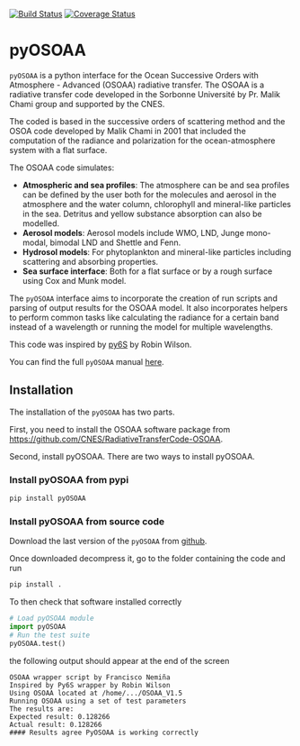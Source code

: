 [![Build Status](https://travis-ci.org/fnemina/pyOSOAA.svg?branch=master)](https://travis-ci.org/fnemina/pyOSOAA) [![Coverage Status](https://coveralls.io/repos/github/fnemina/pyOSOAA/badge.svg?branch=master)](https://coveralls.io/github/fnemina/pyOSOAA?branch=master)

# pyOSOAA

`pyOSOAA` is a python interface for the Ocean Successive Orders with Atmosphere - Advanced (OSOAA) radiative transfer. The OSOAA is a radiative transfer code developed in the Sorbonne Université by Pr. Malik Chami group and supported by the CNES. 

The coded is based in the successive orders of scattering method and the OSOA code developed by Malik Chami in 2001 that included the computation of the radiance and polarization for the ocean-atmosphere system with a flat surface.

The OSOAA code simulates:

- **Atmospheric and sea profiles**: The atmosphere can be and sea profiles can be defined by the user both for the molecules and aerosol in the atmosphere and the water column, chlorophyll and mineral-like particles in the sea. Detritus and yellow substance absorption can also be modelled.
- **Aerosol models**: Aerosol models include WMO, LND, Junge mono-modal, bimodal LND and Shettle and Fenn.
- **Hydrosol models**: For phytoplankton and mineral-like particles including scattering and absorbing properties.
- **Sea surface interface**: Both for a flat surface or by a rough surface using Cox and Munk model.

The `pyOSOAA` interface aims to incorporate the creation of run scripts and parsing of output results for the OSOAA model. It also incorporates helpers to perform common tasks like calculating the radiance for a certain band instead of a wavelength or running the model for multiple wavelengths. 

This code was inspired by [py6S](https://github.com/robintw/Py6S) by Robin Wilson.

You can find the full `pyOSOAA` manual [here](https://pyosoaa.readthedocs.io/en/latest/).

## Installation

The installation of the `pyOSOAA` has two parts.

First, you need to install the OSOAA software package from https://github.com/CNES/RadiativeTransferCode-OSOAA.

Second, install pyOSOAA. There are two ways to install pyOSOAA.

### Install pyOSOAA from pypi

```bash
pip install pyOSOAA
```

### Install pyOSOAA from source code
Download the last version of the `pyOSOAA` from [github](https://github.com/fnemina/pyOSOAA/releases/latest).

Once downloaded decompress it, go to the folder containing the code and run

```bash
pip install .
```

To then check that software installed correctly

```python
# Load pyOSOAA module
import pyOSOAA
# Run the test suite
pyOSOAA.test()
```
the following output should appear at the end of the screen
```
OSOAA wrapper script by Francisco Nemiña
Inspired by Py6S wrapper by Robin Wilson
Using OSOAA located at /home/.../OSOAA_V1.5
Running OSOAA using a set of test parameters
The results are:
Expected result: 0.128266
Actual result: 0.128266
#### Results agree PyOSOAA is working correctly
```
